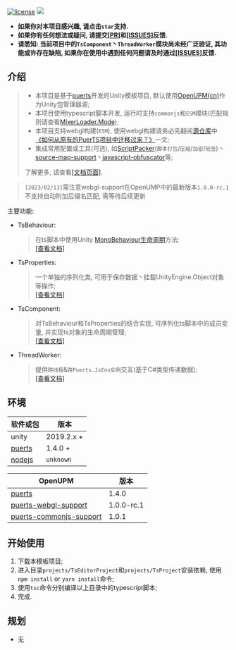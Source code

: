 [![license](https://img.shields.io/badge/license-MIT-blue.svg)](./LICENSE)
[![](https://img.shields.io/github/issues/throw-out/puerts-unity-kit.svg)](https://github.com/throw-out/puerts-unity-kit/issues)

- **如果你对本项目感兴趣, 请点击`star`支持.**  
- **如果你有任何想法或疑问, 请提交[[PR]](https://github.com/throw-out/puerts-unity-kit/pulls)和[[ISSUES]](https://github.com/throw-out/puerts-unity-kit/issues)反馈.**  
- **请悉知: 当前项目中的`TsComponent`丶`ThreadWorker`模块尚未经广泛验证, 其功能或许存在缺陷, 如果你在使用中遇到任何问题请及时通过[[ISSUES]](https://github.com/throw-out/puerts-unity-kit/issues)反馈.**

## 介绍
> - 本项目是基于[puerts](https://github.com/Tencent/puerts)开发的Unity模板项目,  默认使用[OpenUPM(cn)](https://openupm.cn/)作为Unity包管理器源;  
> - 本项目使用typescript脚本开发, 运行时支持`commonjs`和`ESM`模块(匹配规则请查看[MixerLoader.Mode](./projects/Assets/XOR/Runtime/Src/Loader.cs));  
> - 本项目支持webgl构建(`ESM`), 使用webgl构建请务必先翻阅[源仓库](https://github.com/zombieyang/puerts_unity_webgl_demo)中[《如何从原有的PuerTS项目中迁移过来？》](https://github.com/zombieyang/puerts_unity_webgl_demo/wiki/%E5%A6%82%E4%BD%95%E4%BB%8E%E5%8E%9F%E6%9C%89%E7%9A%84PuerTS%E9%A1%B9%E7%9B%AE%E4%B8%AD%E8%BF%81%E7%A7%BB%E8%BF%87%E6%9D%A5%EF%BC%9F)一文;  
> - 集成常用配置或工具(可选), 如[ScriptPacker](./docs/ScriptPacker.md)(`脚本打包`/`压缩`/`加密`/`验签`)丶[source-map-support](https://www.npmjs.com/package/source-map-support)丶[javascript-obfuscator](https://www.npmjs.com/package/javascript-obfuscator)等;
>
> 了解更多, 请查看[[文档页面]](./docs).

> `[2023/02/13]`需注意webgl-support在OpenUMP中的最新版本`1.0.0-rc.1`不支持自动附加后缀名匹配, 需等待后续更新

主要功能:
- TsBehaviour:
  > 在ts脚本中使用Unity [MonoBehaviour生命周期](https://docs.unity3d.com/2021.3/Documentation/Manual/ExecutionOrder.html)方法;  
  > [[查看文档]](./docs/TsBehaviour.md)

- TsProperties:
  > 一个单独的序列化类, 可用于保存数据丶挂载UnityEngine.Object对象等操作;  
  > [[查看文档]](./docs/TsProperties.md)

- TsComponent:
  > 对TsBehaviour和TsProperties的结合实现, 可序列化ts脚本中的成员变量, 并实现ts对象的生命周期管理;  
  > [[查看文档]](./docs/TsComponent.md)

- ThreadWorker:
  > 提供`跨线程`&`跨Puerts.JsEnv实例`交互(基于C#类型传递数据);  
  > [[查看文档]](./docs/ThreadWorker.md)

## 环境
| 软件或包     |  版本           |
| ------------ | ------------ |
| unity   |  2019.2.x + |
| [puerts](https://github.com/Tencent/puerts/releases) |  1.4.0 + |
| [nodejs](https://nodejs.org/) | `unknown`|

| OpenUPM     |  版本           |
| ------------ | ------------ |
| [puerts](https://openupm.com/packages/com.tencent.puerts.core/) | 1.4.0 |
| [puerts-webgl-support](https://openupm.com/packages/com.tencent.puerts.webgl/) | 1.0.0-rc.1 |
| [puerts-commonjs-support](https://openupm.com/packages/com.tencent.puerts.commonjs/) |  1.0.1 |

## 开始使用
1. 下载本模板项目;
2. 进入目录`projects/TsEditorProject`和`projects/TsProject`安装依赖, 使用`npm install` or `yarn install`命令; 
3. 使用`tsc`命令分别编译以上目录中的typescript脚本;
4. 完成.

## 规划
- 无
